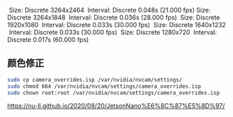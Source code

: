 [0]: 'RG10' "10-bit Bayer RGRG/GBGB"
​                Size: Discrete 3264x2464
​                        Interval: Discrete 0.048s (21.000 fps)
​                Size: Discrete 3264x1848
​                        Interval: Discrete 0.036s (28.000 fps)
​                Size: Discrete 1920x1080
​                        Interval: Discrete 0.033s (30.000 fps)
​                Size: Discrete 1640x1232
​                        Interval: Discrete 0.033s (30.000 fps)
​                Size: Discrete 1280x720
​                        Interval: Discrete 0.017s (60.000 fps)



## 颜色修正

```bash
sudo cp camera_overrides.isp /var/nvidia/nvcam/settings/
sudo chmod 664 /var/nvidia/nvcam/settings/camera_overrides.isp
sudo chown root:root /var/nvidia/nvcam/settings/camera_overrides.isp
```



https://nu-ll.github.io/2020/08/20/JetsonNano%E6%8C%87%E5%8D%97/